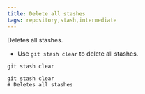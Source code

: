 ```yaml
---
title: Delete all stashes
tags: repository,stash,intermediate
---
```


Deletes all stashes.

- Use `git stash clear` to delete all stashes.

```shell
git stash clear
```

```shell
git stash clear
# Deletes all stashes
```

